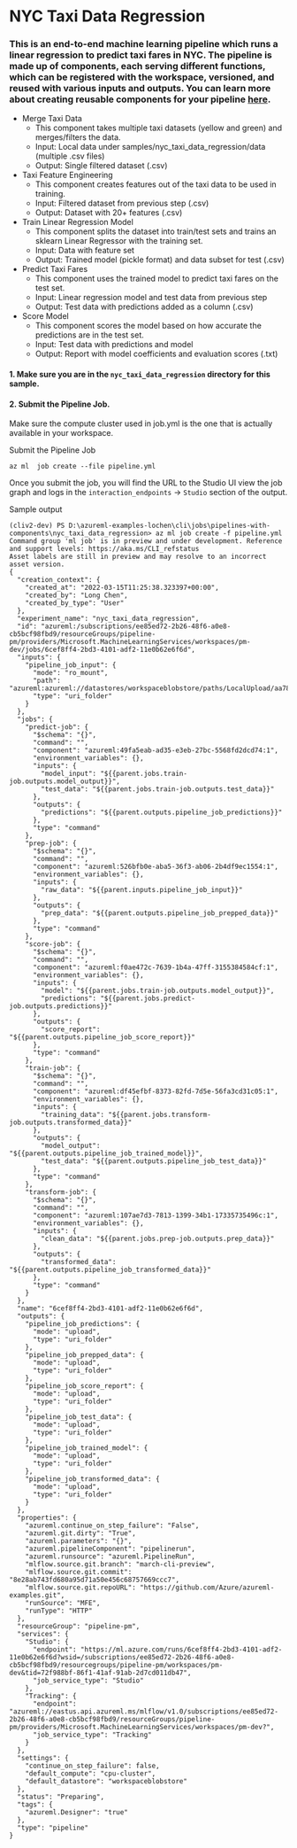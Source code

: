 # NYC Taxi Data Regression 
### This is an end-to-end machine learning pipeline which runs a linear regression to predict taxi fares in NYC. The pipeline is made up of components, each serving different functions, which can be registered with the workspace, versioned, and reused with various inputs and outputs. You can learn more about creating reusable components for your pipeline [here](https://github.com/Azure/azureml_run_specification/blob/master/specs/pipeline-component.md).
  * Merge Taxi Data
    * This component takes multiple taxi datasets (yellow and green) and merges/filters the data.
    * Input: Local data under samples/nyc_taxi_data_regression/data (multiple .csv files)
    * Output: Single filtered dataset (.csv)
  * Taxi Feature Engineering
    * This component creates features out of the taxi data to be used in training. 
    * Input: Filtered dataset from previous step (.csv)
    * Output: Dataset with 20+ features (.csv)
  * Train Linear Regression Model
    * This component splits the dataset into train/test sets and trains an sklearn Linear Regressor with the training set. 
    * Input: Data with feature set
    * Output: Trained model (pickle format) and data subset for test (.csv)
  * Predict Taxi Fares
    * This component uses the trained model to predict taxi fares on the test set.
    * Input: Linear regression model and test data from previous step
    * Output: Test data with predictions added as a column (.csv)
  * Score Model 
    * This component scores the model based on how accurate the predictions are in the test set. 
    * Input: Test data with predictions and model
    * Output: Report with model coefficients and evaluation scores (.txt) 


#### 1. Make sure you are in the `nyc_taxi_data_regression` directory for this sample.


#### 2. Submit the Pipeline Job. 

Make sure the compute cluster used in job.yml is the one that is actually available in your workspace. 

Submit the Pipeline Job
```
az ml  job create --file pipeline.yml
```

Once you submit the job, you will find the URL to the Studio UI view the job graph and logs in the `interaction_endpoints` -> `Studio` section of the output. 


Sample output
```
(cliv2-dev) PS D:\azureml-examples-lochen\cli\jobs\pipelines-with-components\nyc_taxi_data_regression> az ml job create -f pipeline.yml
Command group 'ml job' is in preview and under development. Reference and support levels: https://aka.ms/CLI_refstatus
Asset labels are still in preview and may resolve to an incorrect asset version.
{
  "creation_context": {
    "created_at": "2022-03-15T11:25:38.323397+00:00",
    "created_by": "Long Chen",
    "created_by_type": "User"
  },
  "experiment_name": "nyc_taxi_data_regression",
  "id": "azureml:/subscriptions/ee85ed72-2b26-48f6-a0e8-cb5bcf98fbd9/resourceGroups/pipeline-pm/providers/Microsoft.MachineLearningServices/workspaces/pm-dev/jobs/6cef8ff4-2bd3-4101-adf2-11e0b62e6f6d",
  "inputs": {
    "pipeline_job_input": {
      "mode": "ro_mount",
      "path": "azureml:azureml://datastores/workspaceblobstore/paths/LocalUpload/aa784b6f4b0d0d3090bcd00415290f39/data",
      "type": "uri_folder"
    }
  },
  "jobs": {
    "predict-job": {
      "$schema": "{}",
      "command": "",
      "component": "azureml:49fa5eab-ad35-e3eb-27bc-5568fd2dcd74:1",
      "environment_variables": {},
      "inputs": {
        "model_input": "${{parent.jobs.train-job.outputs.model_output}}",
        "test_data": "${{parent.jobs.train-job.outputs.test_data}}"
      },
      "outputs": {
        "predictions": "${{parent.outputs.pipeline_job_predictions}}"
      },
      "type": "command"
    },
    "prep-job": {
      "$schema": "{}",
      "command": "",
      "component": "azureml:526bfb0e-aba5-36f3-ab06-2b4df9ec1554:1",
      "environment_variables": {},
      "inputs": {
        "raw_data": "${{parent.inputs.pipeline_job_input}}"
      },
      "outputs": {
        "prep_data": "${{parent.outputs.pipeline_job_prepped_data}}"
      },
      "type": "command"
    },
    "score-job": {
      "$schema": "{}",
      "command": "",
      "component": "azureml:f0ae472c-7639-1b4a-47ff-3155384584cf:1",
      "environment_variables": {},
      "inputs": {
        "model": "${{parent.jobs.train-job.outputs.model_output}}",
        "predictions": "${{parent.jobs.predict-job.outputs.predictions}}"
      },
      "outputs": {
        "score_report": "${{parent.outputs.pipeline_job_score_report}}"
      },
      "type": "command"
    },
    "train-job": {
      "$schema": "{}",
      "command": "",
      "component": "azureml:df45efbf-8373-82fd-7d5e-56fa3cd31c05:1",
      "environment_variables": {},
      "inputs": {
        "training_data": "${{parent.jobs.transform-job.outputs.transformed_data}}"
      },
      "outputs": {
        "model_output": "${{parent.outputs.pipeline_job_trained_model}}",
        "test_data": "${{parent.outputs.pipeline_job_test_data}}"
      },
      "type": "command"
    },
    "transform-job": {
      "$schema": "{}",
      "command": "",
      "component": "azureml:107ae7d3-7813-1399-34b1-17335735496c:1",
      "environment_variables": {},
      "inputs": {
        "clean_data": "${{parent.jobs.prep-job.outputs.prep_data}}"
      },
      "outputs": {
        "transformed_data": "${{parent.outputs.pipeline_job_transformed_data}}"
      },
      "type": "command"
    }
  },
  "name": "6cef8ff4-2bd3-4101-adf2-11e0b62e6f6d",
  "outputs": {
    "pipeline_job_predictions": {
      "mode": "upload",
      "type": "uri_folder"
    },
    "pipeline_job_prepped_data": {
      "mode": "upload",
      "type": "uri_folder"
    },
    "pipeline_job_score_report": {
      "mode": "upload",
      "type": "uri_folder"
    },
    "pipeline_job_test_data": {
      "mode": "upload",
      "type": "uri_folder"
    },
    "pipeline_job_trained_model": {
      "mode": "upload",
      "type": "uri_folder"
    },
    "pipeline_job_transformed_data": {
      "mode": "upload",
      "type": "uri_folder"
    }
  },
  "properties": {
    "azureml.continue_on_step_failure": "False",
    "azureml.git.dirty": "True",
    "azureml.parameters": "{}",
    "azureml.pipelineComponent": "pipelinerun",
    "azureml.runsource": "azureml.PipelineRun",
    "mlflow.source.git.branch": "march-cli-preview",
    "mlflow.source.git.commit": "8e28ab743fd680a95d71a50e456c68757669ccc7",
    "mlflow.source.git.repoURL": "https://github.com/Azure/azureml-examples.git",
    "runSource": "MFE",
    "runType": "HTTP"
  },
  "resourceGroup": "pipeline-pm",
  "services": {
    "Studio": {
      "endpoint": "https://ml.azure.com/runs/6cef8ff4-2bd3-4101-adf2-11e0b62e6f6d?wsid=/subscriptions/ee85ed72-2b26-48f6-a0e8-cb5bcf98fbd9/resourcegroups/pipeline-pm/workspaces/pm-dev&tid=72f988bf-86f1-41af-91ab-2d7cd011db47",
      "job_service_type": "Studio"
    },
    "Tracking": {
      "endpoint": "azureml://eastus.api.azureml.ms/mlflow/v1.0/subscriptions/ee85ed72-2b26-48f6-a0e8-cb5bcf98fbd9/resourceGroups/pipeline-pm/providers/Microsoft.MachineLearningServices/workspaces/pm-dev?",
      "job_service_type": "Tracking"
    }
  },
  "settings": {
    "continue_on_step_failure": false,
    "default_compute": "cpu-cluster",
    "default_datastore": "workspaceblobstore"
  },
  "status": "Preparing",
  "tags": {
    "azureml.Designer": "true"
  },
  "type": "pipeline"
}
```


